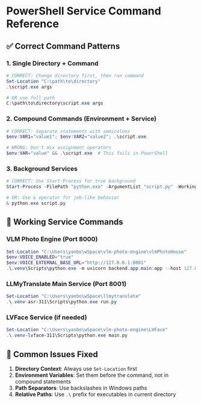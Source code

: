 # PowerShell Service Command Reference

## ✅ Correct Command Patterns

### 1. Single Directory + Command
```powershell
# CORRECT: Change directory first, then run command
Set-Location "C:\path\to\directory"
.\script.exe args

# OR use full path
C:\path\to\directory\script.exe args
```

### 2. Compound Commands (Environment + Service)
```powershell
# CORRECT: Separate statements with semicolons
$env:VAR1="value1"; $env:VAR2="value2"; .\script.exe

# WRONG: Don't mix assignment operators
$env:VAR="value" && .\script.exe  # This fails in PowerShell
```

### 3. Background Services
```powershell
# CORRECT: Use Start-Process for true background
Start-Process -FilePath "python.exe" -ArgumentList "script.py" -WorkingDirectory "C:\path"

# OR: Use & operator for job-like behavior
& python.exe script.py
```

## 🚀 Working Service Commands

### VLM Photo Engine (Port 8000)
```powershell
Set-Location "C:\Users\yanbo\wSpace\vlm-photo-engine\vlmPhotoHouse"
$env:VOICE_ENABLED="true"
$env:VOICE_EXTERNAL_BASE_URL="http://127.0.0.1:8001"
.\.venv\Scripts\python.exe -m uvicorn backend.app.main:app --host 127.0.0.1 --port 8000
```

### LLMyTranslate Main Service (Port 8001)
```powershell
Set-Location "C:\Users\yanbo\wSpace\llmytranslate"
.\.venv-asr-311\Scripts\python.exe run.py
```

### LVFace Service (if needed)
```powershell
Set-Location "C:\Users\yanbo\wSpace\vlm-photo-engine\LVFace"
.\.venv-lvface-311\Scripts\python.exe main.py
```

## 🔧 Common Issues Fixed

1. **Directory Context**: Always use `Set-Location` first
2. **Environment Variables**: Set them before the command, not in compound statements  
3. **Path Separators**: Use backslashes in Windows paths
4. **Relative Paths**: Use `.\` prefix for executables in current directory
